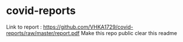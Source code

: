 # covid-reports

Link to report : https://github.com/VHKA1729/covid-reports/raw/master/report.pdf
Make this repo public
clear this readme
